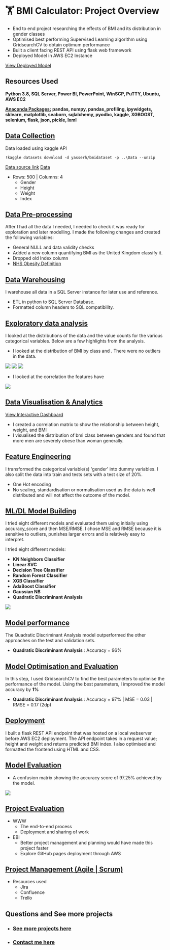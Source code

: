 # 🏋 BMI Calculator: Project Overview 
* End to end project researching the effects of BMI and its distribution in gender classes
* Optimised best performing Supervised Learning algorithm using GridsearchCV to obtain optimum performance
* Built a client facing REST API using flask web framework
* Deployed Model in AWS EC2 Instance  

[View Deployed Model](http://ec2-18-168-206-39.eu-west-2.compute.amazonaws.com:8080/)

## Resources Used
**Python 3.8, SQL Server, Power BI, PowerPoint, WinSCP, PuTTY, Ubuntu, AWS EC2** 

[**Anaconda Packages:**](requirements.txt) **pandas, numpy, pandas_profiling, ipywidgets, sklearn, matplotlib, seaborn, sqlalchemy, pyodbc, kaggle, XGBOOST, selenium, flask, json, pickle, lxml**   

## [Data Collection](Code/P11_Code.ipynb)
Data loaded using kaggle API <br>
```
!kaggle datasets download -d yasserh/bmidataset -p ..\Data --unzip 
```
[Data source link](https://www.kaggle.com/yasserh/bmidataset)
[Data](Data/bmi.csv)
*  Rows: 500 | Columns: 4
    *   Gender  
    *   Height  
    *   Weight  
    *   Index

## [Data Pre-processing](Code/P11_Code.ipynb)
After I had all the data I needed, I needed to check it was ready for exploration and later modelling. I made the following changes and created the following variables:   
*   General NULL and data validity checks  
*   Added a new column quantifying BMI as the United Kingdom classify it.
*   Dropped old Index column 
*   [NHS Obesity Definition](https://www.nhs.uk/conditions/obesity/#:~:text=18.5%20to%2024.9%20means%20you,means%20you're%20severely%20obese)

## [Data Warehousing](Code/P11_Code.ipynb)
I warehouse all data in a SQL Server instance for later use and reference.

*   ETL in python to SQL Server Database.
*   Formatted column headers to SQL compatibility.  

## [Exploratory data analysis](Code/P11_Code.ipynb) 
I looked at the distributions of the data and the value counts for the various categorical variables. Below are a few highlights from the analysis.
*   I looked at the distribution of BMI by class and . There were no outliers in the data. 
<img src="images/bmi_distribution.png" />
<img src="images/bmi_classdistribution.png" />
<img src="images/bmi_genderdistribution.png" />

*   I looked at the correlation the features have
<img src="images/bmi_correlation.png" />

## [Data Visualisation & Analytics](https://app.powerbi.com/view?r=eyJrIjoiMjJkN2VjOTctODM2ZC00YWY1LThlNTctN2JjYjQxNzk0NTUwIiwidCI6IjYyZWE3MDM0LWI2ZGUtNDllZS1iZTE1LWNhZThlOWFiYzdjNiJ9&pageName=ReportSection)
[View Interactive Dashboard](https://app.powerbi.com/view?r=eyJrIjoiMjJkN2VjOTctODM2ZC00YWY1LThlNTctN2JjYjQxNzk0NTUwIiwidCI6IjYyZWE3MDM0LWI2ZGUtNDllZS1iZTE1LWNhZThlOWFiYzdjNiJ9)
*   I created a correlation matrix to show the relationship between height, weight, and BMI
*   I visualised the distribution of bmi class between genders and found that more men are severely obese than woman generally. 

## [Feature Engineering](Code/P11_Code.ipynb)
I transformed the categorical variable(s) 'gender' into dummy variables. I also split the data into train and tests sets with a test size of 20%.
*   One Hot encoding
*   No scaling, standardisation or normalisation used as the data is well distributed and will not affect the outcome of the model. 

<!-- ## Business Intelligence
AAAAAAAAAAAAAAAAAAAAAAAAA

*   Made a new column for company state 
*   Added a column for if the job was at the company’s headquarters 
*   Transformed founded date into age of company  -->

## [ML/DL Model Building](Code/P11_Code.ipynb)

I tried eight different models and evaluated them using initially using accuracy_score and then MSE/RMSE. I chose MSE and RMSE because it is sensitive to outliers, punishes larger errors and is relatively easy to interpret.   

I tried eight different models:
*   **KN Neighbors Classifier** 
*   **Linear SVC** 
*   **Decision Tree Classifier** 
*   **Random Forest Classifier**
*   **XGB Classifier** 
*   **AdaBoost Classifier**  
*   **Gaussian NB** 
*   **Quadratic Discriminant Analysis** 

<img src="images/Crossvalidation.png" />

## [Model performance](Code/P11_Code.ipynb)
The Quadratic Discriminant Analysis model outperformed the other approaches on the test and validation sets. 
*   **Quadratic Discriminant Analysis** : Accuracy = 96% 

## [Model Optimisation and Evaluation](Code/P11_Code.ipynb)
In this step, I used GridsearchCV to find the best parameters to optimise the performance of the model.
Using the best parameters, I improved the model accuracy by **1%**

*   **Quadratic Discriminant Analysis** : Accuracy = 97% | MSE = 0.03 | RMSE = 0.17 (2dp)

## [Deployment](http://ec2-18-168-206-39.eu-west-2.compute.amazonaws.com:8080/)
I built a flask REST API endpoint that was hosted on a local webserver before AWS EC2 deployment. The API endpoint takes in a request value; height and weight and returns predicted BMI index. I also optimised and formatted the frontend using HTML and CSS. 

## [Model Evaluation](Code/P11_Code.ipynb)
*   A confusion matrix showing the accuracy score of 97.25% achieved by the model. 
<img src="images/Confusionmatrix.png" />


## [Project Evaluation](Presentation/P11Presentation.pptx) 
*   WWW
    *   The end-to-end process
    *   Deployment and sharing of work 
*   EBI 
    *   Better project management and planning would have made this project faster
    *   Explore GitHub pages deployment through AWS 

## [Project Management (Agile | Scrum)](https://www.atlassian.com/software/jira)
* Resources used
    * Jira
    * Confluence
    * Trello 

## Questions and See more projects    

* ### [See more projects here](https://github.com/MattithyahuData?tab=repositories)
* ### [Contact me here](mailto:theanalyticsolutions@gmail.com) 



